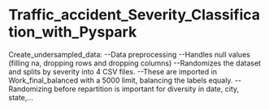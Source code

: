 # Traffic_accident_Severity_Classification_with_Pyspark

Create_undersampled_data: 
  --Data preprocessing
   --Handles null values (filling na, dropping rows and dropping columns)
   --Randomizes the dataset and splits by severity into 4 CSV files.
   --These are imported in Work_final_balanced with a 5000 limit, balancing the labels equaly. 
   --Randomizing before repartition is important for diversity in date, city, state,... 
